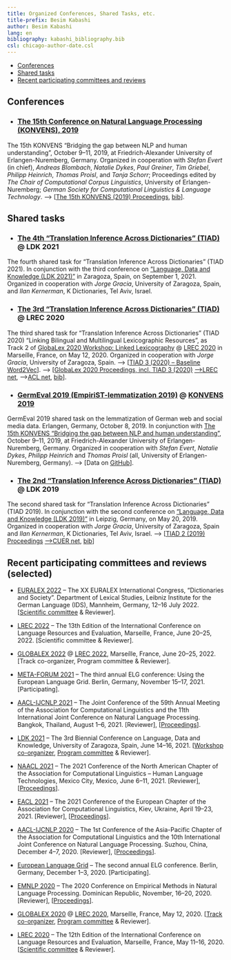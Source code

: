 ```yaml
---
title: Organized Conferences, Shared Tasks, etc.
title-prefix: Besim Kabashi
author: Besim Kabashi
lang: en
bibliography: kabashi_bibliography.bib
csl: chicago-author-date.csl
---
```


- [Conferences](#conferences)
- [Shared tasks](#shared-tasks)
- [Recent participating committees and reviews](#recent-participating-committees-and-reviews-selected)

## Conferences ##

<!-- - [KONVENS 2019](#konvens-2019) -->

- ### [The 15th Conference on Natural Language Processing (KONVENS), 2019](https://2019.konvens.org/) ### 
<!-- <div class="cover">[![Organized by Stefan Evert (in chief), Andreas Blombach, Natalie Dykes, Paul Greiner, Tim Griebel, Philipp Heinrich, Besim  Kabshi, and Thomas Proisl. Edited by The Chair of Computational Corpus Linguistics, University of Erlangen-Nuremberg; German Society for Computational Linguistics & Language Technology.](img/KONVENS-2019.jpeg){.bookcover}](https://corpora.linguistik.uni-erlangen.de/data/konvens/proceedings/Proceedings_of_the_15th_Conference_on_Natural_Language_Processing_KONVENS_2019.pdf)</div> -->
<!-- - <div class="book"><div class="bibentry">[@Evert_et_al_KONVENS2019] [[bib](bib/Evert_et_al_KONVENS2019.bib)]</div> -->
The 15th KONVENS “Bridging the gap between NLP and human understanding”, October 9–11, 2019, at Friedrich-Alexander University of Erlangen-Nuremberg, Germany.  Organized in cooperation with *Stefan Evert* (in chief), *Andreas Blombach*, *Natalie Dykes*, *Paul Greiner*, *Tim Griebel*, *Philipp Heinrich*, *Thomas Proisl*, and *Tanja Schorr*; Proceedings edited by *The Chair of Computational Corpus Linguistics*, University of Erlangen-Nuremberg; *German Society for Computational Linguistics & Language Technology*.
–> [[The 15th KONVENS (2019) Proceedings](https://corpora.linguistik.uni-erlangen.de/data/konvens/proceedings/), [bib](bib/Evert_et_al_KONVENS2019ConfOrg.bib)].


## Shared tasks ##

<!-- - [TIAD 2021 @ LDK 2021](#the-4th-translation-inference-across-dictionaries-tiad-ldk-2021) -->
<!-- - [TIAD 2020 as GlobaLex Track 2 @ LREC 2020](#the-3rd-translation-inference-across-dictionaries-tiad-lrec-2020) -->
<!-- - [TIAD 2019 @ LDK 2019](#the-2nd-translation-inference-across-dictionaries-tiad-ldk-2019) -->

- ### [The 4th “Translation Inference Across Dictionaries” (TIAD)](https://tiad2021.unizar.es/) @ LDK 2021 ###
The fourth shared task for “Translation Inference Across Dictionaries” (TIAD 2021). In conjunction with the third conference on [“Language, Data and Knowledge (LDK 2021)”](http://2021.ldk-conf.org/) in Zaragoza, Spain, on September 1, 2021. Organized in cooperation with *Jorge Gracia*, University of Zaragoza, Spain, and *Ilan Kernerman*, K Dictionaries, Tel Aviv, Israel.

- ### [The 3rd “Translation Inference Across Dictionaries” (TIAD)](https://tiad2020.unizar.es/) @ LREC 2020 ###
The third shared task for “Translation Inference Across Dictionaries” (TIAD 2020) “Linking Bilingual and Multilingual Lexicographic Resources”, as Track 2 of [GlobaLex 2020 Workshop: Linked Lexicography](https://globalex.link/events/workshops/globalex-workshop-2020/) @ [LREC 2020](https://lrec2020.lrec-conf.org/en/workshops-and-tutorials/2020-workshops/) in Marseílle, France, on May 12, 2020. Organized in cooperation with *Jorge Gracia*, University of Zaragoza, Spain.
–> [[TIAD 3 (2020) – Baseline Word2Vec](https://github.com/kabashi/TIAD2020_word2vec)].
–> [[GlobaLex 2020 Proceedings, incl. TIAD 3 (2020)](https://lrec2020.lrec-conf.org/media/proceedings/Workshops/Books/GLOBALEX2020book.pdf) [–>LREC net](https://lrec2020.lrec-conf.org/media/proceedings/Workshops/Books/GLOBALEX2020book.pdf), –>[ACL net](https://www.aclweb.org/anthology/volumes/2020.globalex-1/), [bib](bib/Kernerman_et_al_GlobaLex-2020:2020.bib)].

- ### [GermEval 2019 (EmpiriST-lemmatization 2019)](https://fau-klue.github.io/empirist-lemmatization/) @ [KONVENS 2019](https://2019.konvens.org/) ###
GermEval 2019 shared task on the lemmatization of German web and social media data. Erlangen, Germany, October 8, 2019. In conjunction with [The 15th KONVENS “Bridging the gap between NLP and human understanding”](https://2019.konvens.org/), October 9–11, 2019, at Friedrich-Alexander University of Erlangen-Nuremberg, Germany. Organized in cooperation with *Stefan Evert*, *Natalie Dykes*, *Philipp Heinrich* and *Thomas Proisl* (all, University of Erlangen-Nuremberg, Germany). –> [Data on [GitHub](https://github.com/fau-klue/empirist-lemmatization/)].


- ### [The 2nd “Translation Inference Across Dictionaries” (TIAD)](https://tiad2019.unizar.es/) @ LDK 2019 ###
The second shared task for “Translation Inference Across Dictionaries” (TIAD 2019). In conjunction with the second conference on [“Language, Data and Knowledge (LDK 2019)”](http://2019.ldk-conf.org/) in Leipzig, Germany, on May 20, 2019. Organized in cooperation with *Jorge Gracia*, University of Zaragoza, Spain and *Ilan Kernerman*, K Dictionaries, Tel Aviv, Israel.
–> [[TIAD 2 (2019) Proceedings](http://ceur-ws.org/Vol-2493/) [–>CUER net](http://ceur-ws.org/Vol-2493/), [bib](bib/Gracia_et_al_TIAD2019:2019.bib)]


## Recent participating committees and reviews (selected) ##

- [EURALEX 2022](https://euralex2022.ids-mannheim.de/) – The XX EURALEX International Congress, “Dictionaries and Society”. Department of Lexical Studies, Leibniz Institute for the German Language  (IDS), Mannheim, Germany, 12–16 July 2022. [[Scientific committee](https://euralex2022.ids-mannheim.de/organisation/#organising-committee) & Reviewer].

- [LREC 2022](https://lrec2022.lrec-conf.org/) – The 13th Edition of the International Conference on Language Resources and Evaluation, Marseílle, France, June 20–25, 2022. [Scientific committee & Reviewer].

- [GLOBALEX 2022]() @ [LREC 2022](https://lrec2022.lrec-conf.org/), Marseílle, France, June 20–25, 2022. [Track co-organizer, Program committee & Reviewer].

- [META-FORUM 2021](http://meta-forum.eu/) – The third annual ELG conference: Using the European Language Grid. Berlin, Germany, November 15–17, 2021. [Participating].

- [AACL-IJCNLP 2021](https://2021.aclweb.org/) – The Joint Conference of the 59th Annual Meeting of the Association for Computational Linguistics and the 11th International Joint Conference on Natural Language Processing. Bangkok, Thailand, August 1–6, 2021. [Reviewer],  [[Proceedings](https://www.aclweb.org/anthology/events/acl-2021/)]. 

- [LDK 2021](http://2021.ldk-conf.org/) – The 3rd Biennial Conference on Language, Data and Knowledge,  University of Zaragoza, Spain, June 14–16, 2021. [[Workshop co-organizer](https://tiad2021.unizar.es/), [Program committee](http://2021.ldk-conf.org/program-committee/) & Reviewer].

- [NAACL 2021](https://2021.naacl.org/) – The 2021 Conference of the North American Chapter of the Association for Computational Linguistics – Human Language Technologies, Mexico City, Mexico, June 6–11, 2021. [Reviewer], [[Proceedings](https://www.aclweb.org/anthology/events/naacl-2021/)].

- [EACL 2021](https://2021.eacl.org/) – The 2021 Conference of the European Chapter of the Association for Computational Linguistics, Kiev, Ukraine, April 19–23, 2021. [Reviewer], [[Proceedings](https://www.aclweb.org/anthology/events/eacl-2021/)]. 

- [AACL-IJCNLP 2020](http://aacl2020.org/) – The 1st Conference of the Asia-Pacific Chapter of the Association for Computational Linguistics and the 10th International Joint Conference on Natural Language Processing. Suzhou, China, December 4–7, 2020. [Reviewer], [[Proceedings](https://www.aclweb.org/anthology/events/aacl-2020/)].

- [European Language Grid](http://european-language-grid.eu/) – The second annual ELG conference. Berlin, Germany, December 1–3, 2020. [Participating].

- [EMNLP 2020](https://2020.emnlp.org/) – The 2020 Conference on Empirical Methods in Natural Language Processing. Dominican Republic, November, 16–20, 2020. [Reviewer], [[Proceedings](https://www.aclweb.org/anthology/events/emnlp-2020/)].

- [GLOBALEX 2020](https://globalex2020.globalex.link/globalex-workshop-lrec2020-about-globalex-lrec2020/) @ [LREC 2020](https://lrec2020.lrec-conf.org/), Marseílle, France, May 12, 2020. [[Track co-organizer](https://globalex2020.globalex.link/globalex-workshop-lrec2020-about-globalex-lrec2020), [Program committee](https://globalex2020.globalex.link/globalex-workshop-lrec2020-about-globalex-lrec2020) & Reviewer].

- [LREC 2020](https://lrec2020.lrec-conf.org/) – The 12th Edition of the International Conference on Language Resources and Evaluation, Marseílle, France, May 11–16, 2020. [[Scientific committee](https://lrec2020.lrec-conf.org/en/about/committees/scientific-committee/) & Reviewer].

<!-- #### In the past (selected) #### -->

<!-- [ACL 2017](http://acl2017.org/) – The 55th Annual Meeting of the Association for Computational Linguistics, July 30 – August 4, 2017. Vancouver, Canada. ISBN 978-1-945626-75-3 ([Volume 1, Long Papers](https://www.aclweb.org/anthology/volumes/P17-1/)) ISBN 978-1-945626-76-0 ([Volume 2, Short Papers](https://www.aclweb.org/anthology/volumes/P17-2/)). [Program committee / Primary reviewer] -->


<!-- ## News ## -->

